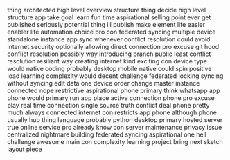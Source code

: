 thing architected high level overview structure thing decide high level structure app take goal learn fun time aspirational selling point ever get published seriously potential thing ill publish make element life easier enabler life automation choice pro con federated syncing multiple device standalone instance app sync whenever conflict resolution could avoid internet security optionally allowing direct connection pro excuse git hood conflict resolution possibly way introducing branch public least conflict resolution resiliant way creating internet kind exciting con device type would native coding probably desktop mobile native could spin positive load learning complexity would decent challenge federated locking syncing without syncing edit data one device order change master instance connected nope restrictive aspirational phone primary think whatsapp app phone would primary run app place active connection phone pro excuse play real time connection single source truth conflict deal phone pretty much always connected internet con restricts app phone although phone usually hub thing language probably python desktop primary hosted server true online service pro already know con server maintenance privacy issue centralized nightmare building federated syncing aspirational one hell challenge awesome main con complexity learning project bring next sketch layout piece